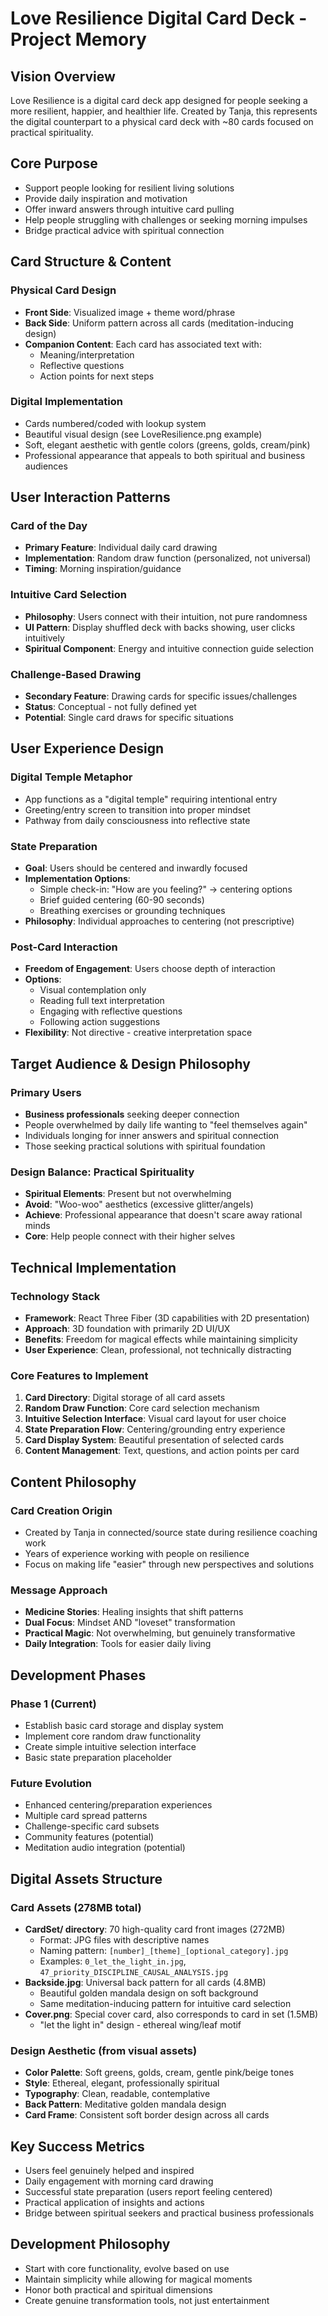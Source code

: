 # Love Resilience Digital Card Deck - Project Memory

## Vision Overview
Love Resilience is a digital card deck app designed for people seeking a more resilient, happier, and healthier life. Created by Tanja, this represents the digital counterpart to a physical card deck with ~80 cards focused on practical spirituality.

## Core Purpose
- Support people looking for resilient living solutions
- Provide daily inspiration and motivation
- Offer inward answers through intuitive card pulling
- Help people struggling with challenges or seeking morning impulses
- Bridge practical advice with spiritual connection

## Card Structure & Content

### Physical Card Design
- **Front Side**: Visualized image + theme word/phrase
- **Back Side**: Uniform pattern across all cards (meditation-inducing design)
- **Companion Content**: Each card has associated text with:
  - Meaning/interpretation 
  - Reflective questions
  - Action points for next steps

### Digital Implementation
- Cards numbered/coded with lookup system
- Beautiful visual design (see LoveResilience.png example)
- Soft, elegant aesthetic with gentle colors (greens, golds, cream/pink)
- Professional appearance that appeals to both spiritual and business audiences

## User Interaction Patterns

### Card of the Day
- **Primary Feature**: Individual daily card drawing
- **Implementation**: Random draw function (personalized, not universal)
- **Timing**: Morning inspiration/guidance

### Intuitive Card Selection
- **Philosophy**: Users connect with their intuition, not pure randomness
- **UI Pattern**: Display shuffled deck with backs showing, user clicks intuitively
- **Spiritual Component**: Energy and intuitive connection guide selection

### Challenge-Based Drawing
- **Secondary Feature**: Drawing cards for specific issues/challenges
- **Status**: Conceptual - not fully defined yet
- **Potential**: Single card draws for specific situations

## User Experience Design

### Digital Temple Metaphor
- App functions as a "digital temple" requiring intentional entry
- Greeting/entry screen to transition into proper mindset
- Pathway from daily consciousness into reflective state

### State Preparation
- **Goal**: Users should be centered and inwardly focused
- **Implementation Options**:
  - Simple check-in: "How are you feeling?" → centering options
  - Brief guided centering (60-90 seconds)
  - Breathing exercises or grounding techniques
- **Philosophy**: Individual approaches to centering (not prescriptive)

### Post-Card Interaction
- **Freedom of Engagement**: Users choose depth of interaction
- **Options**:
  - Visual contemplation only
  - Reading full text interpretation
  - Engaging with reflective questions
  - Following action suggestions
- **Flexibility**: Not directive - creative interpretation space

## Target Audience & Design Philosophy

### Primary Users
- **Business professionals** seeking deeper connection
- People overwhelmed by daily life wanting to "feel themselves again"
- Individuals longing for inner answers and spiritual connection
- Those seeking practical solutions with spiritual foundation

### Design Balance: Practical Spirituality
- **Spiritual Elements**: Present but not overwhelming
- **Avoid**: "Woo-woo" aesthetics (excessive glitter/angels)
- **Achieve**: Professional appearance that doesn't scare away rational minds
- **Core**: Help people connect with their higher selves

## Technical Implementation

### Technology Stack
- **Framework**: React Three Fiber (3D capabilities with 2D presentation)
- **Approach**: 3D foundation with primarily 2D UI/UX
- **Benefits**: Freedom for magical effects while maintaining simplicity
- **User Experience**: Clean, professional, not technically distracting

### Core Features to Implement
1. **Card Directory**: Digital storage of all card assets
2. **Random Draw Function**: Core card selection mechanism
3. **Intuitive Selection Interface**: Visual card layout for user choice
4. **State Preparation Flow**: Centering/grounding entry experience
5. **Card Display System**: Beautiful presentation of selected cards
6. **Content Management**: Text, questions, and action points per card

## Content Philosophy

### Card Creation Origin
- Created by Tanja in connected/source state during resilience coaching work
- Years of experience working with people on resilience
- Focus on making life "easier" through new perspectives and solutions

### Message Approach
- **Medicine Stories**: Healing insights that shift patterns
- **Dual Focus**: Mindset AND "loveset" transformation
- **Practical Magic**: Not overwhelming, but genuinely transformative
- **Daily Integration**: Tools for easier daily living

## Development Phases

### Phase 1 (Current)
- Establish basic card storage and display system
- Implement core random draw functionality
- Create simple intuitive selection interface
- Basic state preparation placeholder

### Future Evolution
- Enhanced centering/preparation experiences
- Multiple card spread patterns
- Challenge-specific card subsets
- Community features (potential)
- Meditation audio integration (potential)

## Digital Assets Structure

### Card Assets (278MB total)
- **CardSet/ directory**: 70 high-quality card front images (272MB)
  - Format: JPG files with descriptive names
  - Naming pattern: `[number]_[theme]_[optional_category].jpg`
  - Examples: `0_let_the_light_in.jpg`, `47_priority_DISCIPLINE_CAUSAL_ANALYSIS.jpg`
- **Backside.jpg**: Universal back pattern for all cards (4.8MB)
  - Beautiful golden mandala design on soft background
  - Same meditation-inducing pattern for intuitive card selection
- **Cover.png**: Special cover card, also corresponds to card in set (1.5MB)
  - "let the light in" design - ethereal wing/leaf motif

### Design Aesthetic (from visual assets)
- **Color Palette**: Soft greens, golds, cream, gentle pink/beige tones
- **Style**: Ethereal, elegant, professionally spiritual
- **Typography**: Clean, readable, contemplative
- **Back Pattern**: Meditative golden mandala design
- **Card Frame**: Consistent soft border design across all cards

## Key Success Metrics
- Users feel genuinely helped and inspired
- Daily engagement with morning card drawing
- Successful state preparation (users report feeling centered)
- Practical application of insights and actions
- Bridge between spiritual seekers and practical business professionals

## Development Philosophy
- Start with core functionality, evolve based on use
- Maintain simplicity while allowing for magical moments
- Honor both practical and spiritual dimensions
- Create genuine transformation tools, not just entertainment